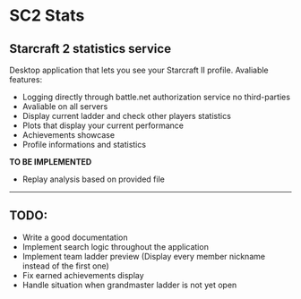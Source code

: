 # SC2 Stats

## Starcraft 2 statistics service
Desktop application that lets you see your Starcraft II profile.
Avaliable features:
* Logging directly through battle.net authorization service no third-parties
* Avaliable on all servers
* Display current ladder and check other players statistics
* Plots that display your current performance
* Achievements showcase
* Profile informations and statistics

**TO BE IMPLEMENTED**
* Replay analysis based on provided file
---

## TODO:

-   Write a good documentation
-   Implement search logic throughout the application
-   Implement team ladder preview (Display every member nickname instead of the first one)
-   Fix earned achievements display
-   Handle situation when grandmaster ladder is not yet open
